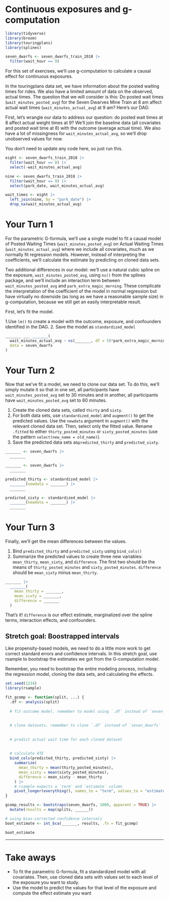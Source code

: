 # Continuous exposures and g-computation

``` r
library(tidyverse)
library(broom)
library(touringplans)
library(splines)

seven_dwarfs <- seven_dwarfs_train_2018 |>
  filter(wait_hour == 9)
```

For this set of exercises, we’ll use g-computation to calculate a causal
effect for continuous exposures.

In the touringplans data set, we have information about the posted
waiting times for rides. We also have a limited amount of data on the
observed, actual times. The question that we will consider is this: Do
posted wait times (`wait_minutes_posted_avg`) for the Seven Dwarves Mine
Train at 8 am affect actual wait times (`wait_minutes_actual_avg`) at 9
am? Here’s our DAG:

First, let’s wrangle our data to address our question: do posted wait
times at 8 affect actual weight times at 9? We’ll join the baseline data
(all covariates and posted wait time at 8) with the outcome (average
actual time). We also have a lot of missingness for
`wait_minutes_actual_avg`, so we’ll drop unobserved values for now.

You don’t need to update any code here, so just run this.

``` r
eight <- seven_dwarfs_train_2018 |>
  filter(wait_hour == 8) |>
  select(-wait_minutes_actual_avg)

nine <- seven_dwarfs_train_2018 |>
  filter(wait_hour == 9) |>
  select(park_date, wait_minutes_actual_avg)

wait_times <- eight |>
  left_join(nine, by = "park_date") |>
  drop_na(wait_minutes_actual_avg)
```

# Your Turn 1

For the parametric G-formula, we’ll use a single model to fit a causal
model of Posted Waiting Times (`wait_minutes_posted_avg`) on Actual
Waiting Times (`wait_minutes_actual_avg`) where we include all
covariates, much as we normally fit regression models. However, instead
of interpreting the coefficients, we’ll calculate the estimate by
predicting on cloned data sets.

Two additional differences in our model: we’ll use a natural cubic
spline on the exposure, `wait_minutes_posted_avg`, using `ns()` from the
splines package, and we’ll include an interaction term between
`wait_minutes_posted_avg` and `park_extra_magic_morning`. These
complicate the interpretation of the coefficient of the model in normal
regression but have virtually no downside (as long as we have a
reasonable sample size) in g-computation, because we still get an easily
interpretable result.

First, let’s fit the model.

1.Use `lm()` to create a model with the outcome, exposure, and
confounders identified in the DAG. 2. Save the model as
`standardized_model`

``` r
_______ ___ _______(
  wait_minutes_actual_avg ~ ns(_______, df = 5)*park_extra_magic_morning + _______ + _______ + _______, 
  data = seven_dwarfs
)
```

# Your Turn 2

Now that we’ve fit a model, we need to clone our data set. To do this,
we’ll simply mutate it so that in one set, all participants have
`wait_minutes_posted_avg` set to 30 minutes and in another, all
participants have `wait_minutes_posted_avg` set to 60 minutes.

1.  Create the cloned data sets, called `thirty` and `sixty`.
2.  For both data sets, use `standardized_model` and `augment()` to get
    the predicted values. Use the `newdata` argument in `augment()` with
    the relevant cloned data set. Then, select only the fitted value.
    Rename `.fitted` to either `thirty_posted_minutes` or
    `sixty_posted_minutes` (use the pattern
    `select(new_name = old_name)`).
3.  Save the predicted data sets as`predicted_thirty` and
    `predicted_sixty`.

``` r
_______ <- seven_dwarfs |>
  _______

_______ <- seven_dwarfs |>
  _______

predicted_thirty <- standardized_model |>
  _______(newdata = _______) |>
  _______

predicted_sixty <- standardized_model |>
  _______(newdata = _______) |>
  _______
```

# Your Turn 3

Finally, we’ll get the mean differences between the values.

1.  Bind `predicted_thirty` and `predicted_sixty` using `bind_cols()`
2.  Summarize the predicted values to create three new variables:
    `mean_thirty`, `mean_sixty`, and `difference`. The first two should
    be the means of `thirty_posted_minutes` and `sixty_posted_minutes`.
    `difference` should be `mean_sixty` minus `mean_thirty`.

``` r
_______ |>
  _______(
    mean_thirty = _______,
    mean_sixty = _______,
    difference = _______
  )
```

That’s it! `difference` is our effect estimate, marginalized over the
spline terms, interaction effects, and confounders.

## Stretch goal: Boostrapped intervals

Like propensity-based models, we need to do a little more work to get
correct standard errors and confidence intervals. In this stretch goal,
use rsample to bootstrap the estimates we got from the G-computation
model.

Remember, you need to bootstrap the entire modeling process, including
the regression model, cloning the data sets, and calculating the
effects.

``` r
set.seed(1234)
library(rsample)

fit_gcomp <- function(split, ...) { 
  .df <- analysis(split) 
  
  # fit outcome model. remember to model using `.df` instead of `seven_dwarfs`
  
  
  # clone datasets. remember to clone `.df` instead of `seven_dwarfs`
  
  
  # predict actual wait time for each cloned dataset
  
  
  # calculate ATE
  bind_cols(predicted_thirty, predicted_sixty) |>
    summarize(
      mean_thirty = mean(thirty_posted_minutes),
      mean_sixty = mean(sixty_posted_minutes),
      difference = mean_sixty - mean_thirty
    ) |>
    # rsample expects a `term` and `estimate` column
    pivot_longer(everything(), names_to = "term", values_to = "estimate")
}

gcomp_results <- bootstraps(seven_dwarfs, 1000, apparent = TRUE) |>
  mutate(results = map(splits, ______))

# using bias-corrected confidence intervals
boot_estimate <- int_bca(_______, results, .fn = fit_gcomp)

boot_estimate
```

------------------------------------------------------------------------

# Take aways

- To fit the parametric G-formula, fit a standardized model with all
  covariates. Then, use cloned data sets with values set to each level
  of the exposure you want to study.
- Use the model to predict the values for that level of the exposure and
  compute the effect estimate you want
